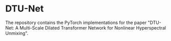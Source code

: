 # DTU-Net
The repository contains the PyTorch implementations for the paper "DTU-Net: A Multi-Scale Dilated Transformer Network for Nonlinear Hyperspectral Unmixing".
